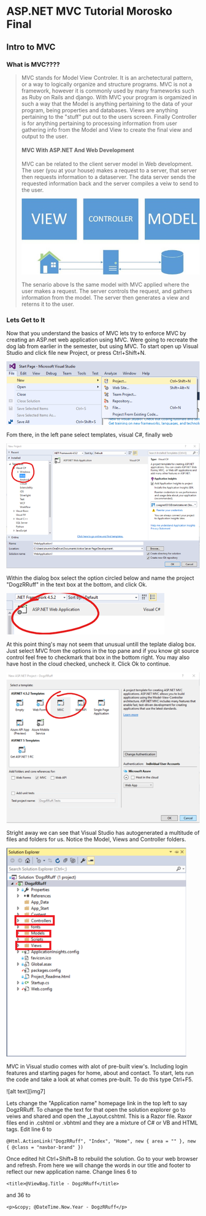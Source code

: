 # ASP.NET MVC Tutorial Morosko Final

## Intro to MVC

### What is MVC????
> MVC stands for Model View Controler. It is an archetectural pattern, or a way to logically organize and structure programs. MVC is not a framework, however it is commonly used by many frameworks such as Ruby on Rails and django. With MVC your program is orgamized in such a way that the Model is anything pertaining to the data of your program, being properties and databases. Views are anything pertaining to the "stuff" put out to the users screen. Finally Controller is for anything pertaining to processing information from user gathering info from the Model and View to create the final view and output to the user.
>#### MVC With ASP.NET And Web Development
>MVC can be related to the client server model in Web development. The user (you at your house) makes a request to a server, that server then requests information to a dataserver. The data server sends the requested information back and the server compiles a veiw to send to the user.
> 
>![alt text][img1]
>
>The senario above Is the same model with MVC applied where the user makes a request. The server controls the request, and gathers information from the model. The server then generates a view and reterns it to the user.

### Lets Get to It
Now that you understand the basics of MVC lets try to enforce MVC by creating an ASP.net web application using MVC. Were going to recreate the dog lab from earlier in the semester, but using MVC. To start open up Visual Studio and click file new Project, or press Ctrl+Shift+N.

![alt text][img2]

Fom there, in the left pane select templates, visual C#, finally web 

![alt text][img3]

Within the dialog box select the option circled below and name the project "DogzRRuff" in the text box at the bottom, and click Ok.

![alt text][img4]

At this point thing's may not seem that unusual untill the teplate dialog box. Just select MVC from the options in the top pane and if you know git source control feel free to checkmark that box in the bottom right. You may also have host in the cloud checked, uncheck it. Click Ok to continue.

![alt text][img5]

Stright away we can see that Visual Studio has autogenerated a multitude of files and folders for us. Notice the Model, Views and Controller folders.

![alt text][img6]

MVC in Visual studio comes with alot of pre-built view's. Including login features and starting pages for home, about and contact. To start, lets run the code and take a look at what comes pre-built. To do this type Ctrl+F5.

![alt text][img7]

Lets change the "Application name" homepage link in the top left to say DogzRRuff. To change the text for that open the solution explorer go to veiws and shared and open the \_Layout.cshtml. This is a Razor file. Raxor files end in .cshtml or .vbhtml and they are a mixture of C# or VB and HTML tags. Edit line 6 to 

```cshtml
@Html.ActionLink("DogzRRuff", "Index", "Home", new { area = "" }, new { @class = "navbar-brand" })
```

Once edited hit Ctrl+Shift+B to rebuild the solution. Go to your web browser and refresh. From here we will change the words in our title and footer to reflect our new application name. Change lines 6 to
```cshtml
<title>@ViewBag.Title - DogzRRuff</title>
```
and 36 to
```cshtml
<p>&copy; @DateTime.Now.Year - DogzRRuff</p>
```

[img1]: img/MVCDiagram.jpg "Tutorial img 1 shows a visual helpper of MVC. Created by Caleb Wagner using Microsoft Visio."
[img2]: img/Step1.png "Tutorial img 2 shows a visual of above text. Created by Caleb Wagner."
[img3]: img/Step2.png "Tutorial img 3 shows a visual of above text. Created by Caleb Wagner."
[img4]: img/Step3.png "Tutorial img 4 shows a visual of above text. Created by Caleb Wagner."
[img5]: img/Step4.png "Tutorial img 5 shows a visual of above text. Created by Caleb Wagner."
[img6]: img/Step5.png "Tutorial img 6 shows a visual of above text. Created by Caleb Wagner."
